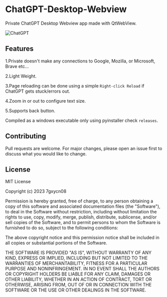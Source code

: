 # ChatGPT-Desktop-Webview
Private ChatGPT Desktop Webview app made with QtWebView.


![ChatGPT](https://user-images.githubusercontent.com/121936658/212458105-9bbd11f5-9fad-4488-a3ba-dcfbb16d78b3.png)

## Features


1.Private doesn't make any connections to Google, Mozilla, or Microsoft, Brave etc...


2.Light Weight.


3.Page reloading can be done using a simple `Right-click Reload` if ChatGPT gets stuck/errors out.


4.Zoom in or out to configure text size.


5.Supports back button.

Compiled as a windows executable only using pyinstaller check `releases`.

## Contributing

Pull requests are welcome. For major changes, please open an issue first
to discuss what you would like to change.

## License

MIT License

Copyright (c) 2023 7gxycn08

Permission is hereby granted, free of charge, to any person obtaining a copy
of this software and associated documentation files (the "Software"), to deal
in the Software without restriction, including without limitation the rights
to use, copy, modify, merge, publish, distribute, sublicense, and/or sell
copies of the Software, and to permit persons to whom the Software is
furnished to do so, subject to the following conditions:

The above copyright notice and this permission notice shall be included in all
copies or substantial portions of the Software.

THE SOFTWARE IS PROVIDED "AS IS", WITHOUT WARRANTY OF ANY KIND, EXPRESS OR
IMPLIED, INCLUDING BUT NOT LIMITED TO THE WARRANTIES OF MERCHANTABILITY,
FITNESS FOR A PARTICULAR PURPOSE AND NONINFRINGEMENT. IN NO EVENT SHALL THE
AUTHORS OR COPYRIGHT HOLDERS BE LIABLE FOR ANY CLAIM, DAMAGES OR OTHER
LIABILITY, WHETHER IN AN ACTION OF CONTRACT, TORT OR OTHERWISE, ARISING FROM,
OUT OF OR IN CONNECTION WITH THE SOFTWARE OR THE USE OR OTHER DEALINGS IN THE
SOFTWARE.
